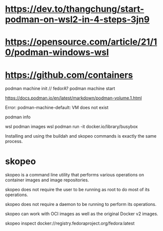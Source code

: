 

# https://dev.to/thangchung/start-podman-on-wsl2-in-4-steps-3jn9

# https://opensource.com/article/21/10/podman-windows-wsl

# https://github.com/containers

podman machine init         // fedorA?
podman machine start

https://docs.podman.io/en/latest/markdown/podman-volume.1.html


Error: podman-machine-default: VM does not exist

podman info
 
wsl podman images
wsl podman run -it docker.io/library/busybox



Installing and using the buildah and skopeo commands is exactly the same process.

# skopeo


skopeo is a command line utility that performs various operations on container images and image repositories.

skopeo does not require the user to be running as root to do most of its operations.

skopeo does not require a daemon to be running to perform its operations.

skopeo can work with OCI images as well as the original Docker v2 images.

skopeo inspect docker://registry.fedoraproject.org/fedora:latest

